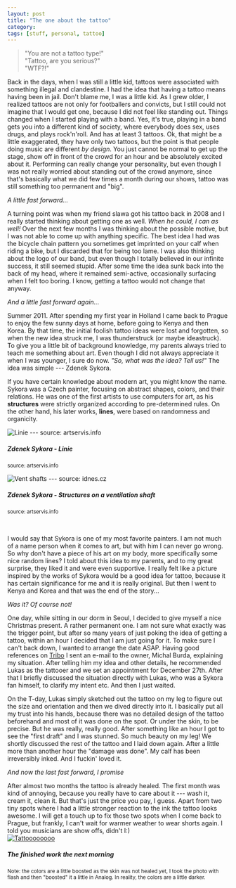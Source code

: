 ```yaml
---
layout: post
title: "The one about the tattoo"
category:
tags: [stuff, personal, tattoo]
---
```


> "You are not a tattoo type!"<br>
> "Tattoo, are you serious?"<br>
> "WTF?!"

Back in the days, when I was still a little kid, tattoos were associated with something illegal and clandestine. I had the idea that having a tattoo means having been in jail. Don't blame me, I was a little kid. As I grew older, I realized tattoos are not only for footballers and convicts, but I still could not imagine that I would get one, because I did not feel like standing out. Things changed when I started playing with a band. Yes, it's true, playing in a band gets you into a different kind of society, where everybody does sex, uses drugs, and plays rock'n'roll. And has at least 3 tattoos. Ok, that might be a little exaggerated, they have only two tattoos, but the point is that people doing music are different _by design_. You just cannot be normal to get up the stage, show off in front of the crowd for an hour and be absolutely excited about it. Performing can really change your personality, but even though I was not really worried about standing out of the crowd anymore, since that's basically what we did few times a month during our shows, tattoo was still something too permanent and "big".

_A little fast forward..._

A turning point was when my friend slawa got his tattoo back in 2008 and I really started thinking about getting one as well. _When he could, I can as well!_ Over the next few months I was thinking about the possible motive, but I was not able to come up with anything specific. The best idea I had was the bicycle chain pattern you sometimes get imprinted on your calf when riding a bike, but I discarded that for being too lame. I was also thinking about the logo of our band, but even though I totally believed in our infinite success, it still seemed stupid. After some time the idea sunk back into the back of my head, where it remained semi-active, occasionally surfacing when I felt too boring. I know, getting a tattoo would not change that anyway.

_And a little fast forward again..._

Summer 2011. After spending my first year in Holland I came back to Prague to enjoy the few sunny days at home, before going to Kenya and then Korea. By that time, the initial foolish tattoo ideas were lost and forgotten, so when the new idea struck me, I was thunderstruck (or maybe ideastruck). To give you a little bit of background knowledge, my parents always tried to teach me something about art. Even though I did not always appreciate it when I was younger, I sure do now. _"So, what was the idea? Tell us!"_ The idea was simple --- Zdenek Sykora.

If you have certain knowledge about modern art, you might know the name. Sykora was a Czech painter, focusing on abstract shapes, colors, and their relations. He was one of the first artists to use computers for art, as his __structures__ were strictly organized according to pre-determined rules. On the other hand, his later works, __lines__, were based on randomness and organicity.

<div class="row">
  <div class="span6">
    <div class="thumbnail">
        <img src="http://dl.dropbox.com/u/3296535/img/sykora.jpg" alt="Linie --- source: artservis.info">
        <h5>Zdenek Sykora - Linie</h5>
        <p><small>source: artservis.info</small></p>
    </div>
  </div>

  <div class="span6">
    <div class="thumbnail">
      <img src="http://dl.dropbox.com/u/3296535/img/kominy.jpg" alt="Vent shafts --- source: idnes.cz">
        <h5>Zdenek Sykora - Structures on a ventilation shaft</h5>
        <p><small>source: artservis.info</small></p>
    </div>
  </div>
</div>  

<br> 

I would say that Sykora is one of my most favorite painters. I am not much of a name person when it comes to art, but with him I can never go wrong. So why don't have a piece of his art on my body, more specifically some nice random lines? I told about this idea to my parents, and to my great surprise, they liked it and were even supportive. I really felt like a picture inspired by the works of Sykora would be a good idea for tattoo, because it has certain significance for me and it is really original. But then I went to Kenya and Korea and that was the end of the story...

_Was it? Of course not!_

One day, while sitting in our dorm in Seoul, I decided to give myself a nice Christmas present. A rather permanent one. I am not sure what exactly was the trigger point, but after so many years of just poking the idea of getting a tattoo, within an hour I decided that I am just going for it. To make sure I can't back down, I wanted to arrange the date ASAP. Having good references on [Tribo](http://tribo.cz) I sent an e-mail to the owner, Michal Burda, explaining my situation. After telling him my idea and other details, he recommended Lukas as the tattooer and we set an appointment for December 27th. After that I briefly discussed the situation directly with Lukas, who was a Sykora fan himself, to clarify my intent etc. And then I just waited.

On the T-day, Lukas simply sketched out the tattoo on my leg to figure out the size and orientation and then we dived directly into it. I basically put all my trust into his hands, because there was no detailed design of the tattoo beforehand and most of it was done on the spot. Or under the skin, to be precise. But he was really, really good. After something like an hour I got to see the "first draft" and I was stunned. So much beauty on my leg! We shortly discussed the rest of the tattoo and I laid down again. After a little more than another hour the "damage was done". My calf has been irreversibly inked. And I fuckin' loved it.

_And now the last fast forward, I promise_


<div class="row">
   <div class="span6">
After almost two months the tattoo is already healed. The first month was kind of annoying, because you really have to care about it --- wash it, cream it, clean it. But that's just the price you pay, I guess. Apart from two tiny spots where I had a little stronger reaction to the ink the tattoo looks awesome. I will get a touch up to fix those two spots when I come back to Prague, but frankly, I can't wait for warmer weather to wear shorts again. I told you musicians are show offs, didn't I:)
  </div>
<div class="span2">
    <a href="http://dl.dropbox.com/u/3296535/img/tat.jpg" class="thumbnail">
        <img src="http://dl.dropbox.com/u/3296535/img/tat.jpg" alt="Tattoooooooo">
    </a>
  </div>

  <div class="span4">
        <h5>The finished work the next morning</h5>
        <p><small>Note: the colors are a little boosted as the skin was
not healed yet, I took the photo with flash and then "boosted" it a
little in Analog. In reality, the colors are a little darker.</small></p>
  </div>
</div>

